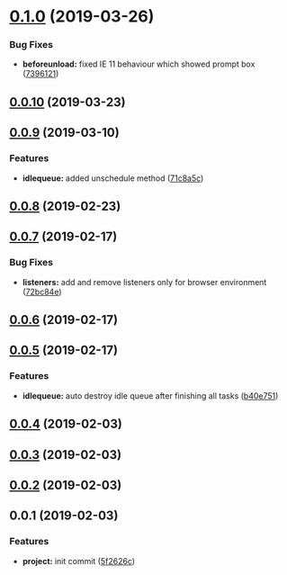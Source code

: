 <a name="0.1.0"></a>
# [0.1.0](https://github.com/mjancarik/idle-tasks/compare/0.0.10...0.1.0) (2019-03-26)


### Bug Fixes

* **beforeunload:** fixed IE 11 behaviour which showed prompt box ([7396121](https://github.com/mjancarik/idle-tasks/commit/7396121))



<a name="0.0.10"></a>
## [0.0.10](https://github.com/mjancarik/idle-tasks/compare/0.0.9...0.0.10) (2019-03-23)



<a name="0.0.9"></a>
## [0.0.9](https://github.com/mjancarik/idle-tasks/compare/0.0.8...0.0.9) (2019-03-10)


### Features

* **idlequeue:** added unschedule method ([71c8a5c](https://github.com/mjancarik/idle-tasks/commit/71c8a5c))



<a name="0.0.8"></a>
## [0.0.8](https://github.com/mjancarik/idle-tasks/compare/0.0.7...0.0.8) (2019-02-23)



<a name="0.0.7"></a>
## [0.0.7](https://github.com/mjancarik/idle-tasks/compare/0.0.6...0.0.7) (2019-02-17)


### Bug Fixes

* **listeners:** add and remove listeners only for browser environment ([72bc84e](https://github.com/mjancarik/idle-tasks/commit/72bc84e))



<a name="0.0.6"></a>
## [0.0.6](https://github.com/mjancarik/idle-tasks/compare/0.0.5...0.0.6) (2019-02-17)



<a name="0.0.5"></a>
## [0.0.5](https://github.com/mjancarik/idle-tasks/compare/0.0.4...0.0.5) (2019-02-17)


### Features

* **idlequeue:** auto destroy idle queue after finishing all tasks ([b40e751](https://github.com/mjancarik/idle-tasks/commit/b40e751))



<a name="0.0.4"></a>
## [0.0.4](https://github.com/mjancarik/idle-tasks/compare/0.0.3...0.0.4) (2019-02-03)



<a name="0.0.3"></a>
## [0.0.3](https://github.com/mjancarik/idle-tasks/compare/0.0.2...0.0.3) (2019-02-03)



<a name="0.0.2"></a>
## [0.0.2](https://github.com/mjancarik/idle-tasks/compare/0.0.1...0.0.2) (2019-02-03)



<a name="0.0.1"></a>
## 0.0.1 (2019-02-03)


### Features

* **project:** init commit ([5f2626c](https://github.com/mjancarik/idle-tasks/commit/5f2626c))



